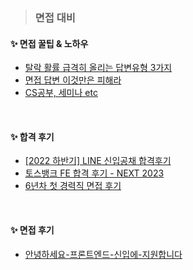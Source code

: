 
> ### 면접 대비

#### ✨ 면접 꿀팁 & 노하우
- [탈락 활률 급격히 올리는 답변유형 3가지](https://velog.io/@coding-nyang-e/8%EB%85%84-%EC%B0%A8-%EA%B0%9C%EB%B0%9C%EC%9E%90%EA%B0%80-%EB%BD%91%EC%9D%80-%EA%B8%B0%EC%88%A0%EB%A9%B4%EC%A0%91-%EC%9E%98-%EB%B3%B4%EB%8A%94-%EB%B6%84%EB%93%A4-%ED%8A%B9%EC%A7%95)
- [면접 답변 이것만은 피해라](https://velog.io/@coding-nyang-e/8%EB%85%84-%EC%B0%A8-%EA%B0%9C%EB%B0%9C%EC%9E%90%EA%B0%80-%EB%BD%91%EC%9D%80-%EA%B8%B0%EC%88%A0%EB%A9%B4%EC%A0%91-%EC%9E%98-%EB%B3%B4%EB%8A%94-%EB%B6%84%EB%93%A4-%ED%8A%B9%EC%A7%95)
- [CS공부, 세미나 etc](https://velog.io/@dabin/%EA%B0%9C%EB%B0%9C%EC%9E%90-%EC%9C%A0%EC%9A%A9%ED%95%9C-%EC%82%AC%EC%9D%B4%ED%8A%B8-%EB%AA%A8%EC%9D%8C-CS%EA%B3%B5%EB%B6%80%EC%84%B8%EB%AF%B8%EB%82%98%EA%B8%B0%EC%88%A0%EC%9D%B8%ED%84%B0%EB%B7%B0%EB%A1%9C%EB%93%9C%EB%A7%B5%EA%B8%B0%EC%88%A0%EC%8A%A4%ED%8E%99)

<br>

#### ✨ 합격 후기
- [[2022 하반기] LINE 신입공채 합격후기](https://velog.io/@rmswjdtn/2022-%ED%95%98%EB%B0%98%EA%B8%B0-LINE-%EC%8B%A0%EC%9E%85%EA%B3%B5%EC%B1%84-%ED%95%A9%EA%B2%A9%ED%9B%84%EA%B8%B0) <br>
- [토스뱅크 FE 합격 후기 - NEXT 2023](https://velog.io/@zad1264/%ED%86%A0%EC%8A%A4%EB%B1%85%ED%81%AC-FE-%ED%95%A9%EA%B2%A9-%ED%9B%84%EA%B8%B0-NEXT-2023)<br>
- [6년차 첫 경력직 면접 후기](https://velog.io/@ssm0725/6%EB%85%84%EC%B0%A8-%EC%B2%AB-%EA%B2%BD%EB%A0%A5%EC%A7%81-%EB%A9%B4%EC%A0%91-%ED%9B%84%EA%B8%B0)

<br>

#### ✨ 면접 후기
- [안녕하세요-프론트엔드-신입에-지원합니다](https://velog.io/@heyiminhye/%EC%95%88%EB%85%95%ED%95%98%EC%84%B8%EC%9A%94-%ED%94%84%EB%A1%A0%ED%8A%B8%EC%97%94%EB%93%9C-%EC%8B%A0%EC%9E%85%EC%97%90-%EC%A7%80%EC%9B%90%ED%95%A9%EB%8B%88%EB%8B%A4)
<br>
